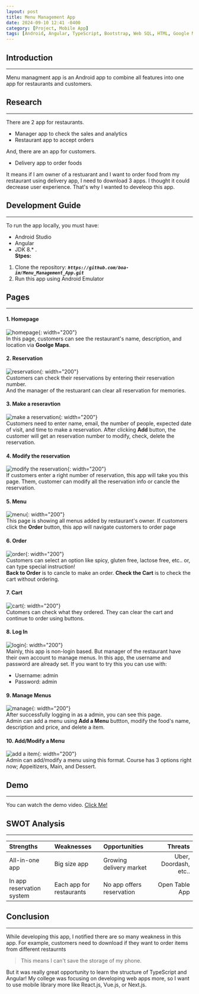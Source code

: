 ```yaml
---
layout: post
title: Menu Management App
date: 2024-09-10 12:41 -0400
category: [Project, Mobile App]
tags: [Android, Angular, TypeScript, Bootstrap, Web SQL, HTML, Google Map API]
---
```


## Introduction
---
Menu managment app is an Android app to combine all features into one app for restaurants and customers.

## Research
---
There are 2 app for restaurants.
- Manager app to check the sales and analytics
- Restaurant app to accept orders

And, there are an app for customers.
- Delivery app to order foods

It means if I am owner of a restuarant and I want to order food from my restaurant using delivery app, I need to download 3 apps. I thought it could decrease user experience. That's why I wanted to develeop this app.

## Development Guide
---
To run the app locally, you must have:
- Android Studio
- Angular
- JDK 8.* .  
**Stpes:**
1. Clone the repository:
**_`https://github.com/boa-im/Menu_Management_App.git`_**
2. Run this app using Android Emulator 

## Pages
---
#### 1. Homepage
![homepage](https://raw.githubusercontent.com/boa-im/Menu_Management_App/master/img/1.png){: width="200"}   
In this page, customers can see the restaurant's name, description, and location via **Goolge Maps**.

#### 2. Reservation
![reservation](https://raw.githubusercontent.com/boa-im/Menu_Management_App/master/img/2.png){: width="200"}   
Customers can check their reservations by entering their reservation number.   
And the manager of the restuarant can clear all reservation for memories.

#### 3. Make a reseravtion
![make a reservation](https://raw.githubusercontent.com/boa-im/Menu_Management_App/master/img/3.png){: width="200"}   
Customers need to enter name, email, the number of people, expected date of visit, and time to make a reservation.
After clicking **Add** button, the customer will get an reservation number to modify, check, delete the reservation.

#### 4. Modify the reservation
![modify the reservation](https://raw.githubusercontent.com/boa-im/Menu_Management_App/master/img/4.png){: width="200"}      
If customers enter a right number of reservation, this app will take you this page.
Them, customer can modify all the reservation info or cancle the reservation.

#### 5. Menu
![menu](https://raw.githubusercontent.com/boa-im/Menu_Management_App/master/img/5.png){: width="200"}   
This page is showing all menus added by restaurant's owner.
If customers click the **Order** button, this app will navigate customers to order page

#### 6. Order
![order](https://raw.githubusercontent.com/boa-im/Menu_Management_App/master/img/6.png){: width="200"}   
Customers can select an option like spicy, gluten free, lactose free, etc..
or, can type special instruction!   
**Back to Order** is to cancle to make an order. **Check the Cart** is to check the cart without ordering.

#### 7. Cart
![cart](https://raw.githubusercontent.com/boa-im/Menu_Management_App/master/img/7.png){: width="200"}   
Cutomers can check what they ordered. They can clear the cart and continue to order using buttons.

#### 8. Log In
![login](https://raw.githubusercontent.com/boa-im/Menu_Management_App/master/img/8.png){: width="200"}   
Mainly, this app is non-login based. But manager of the restaurant have their own account to manage menus.
In this app, the username and password are already set.
If you want to try this you can use with:
- Username: admin
- Password: admin

#### 9. Manage Menus
![manage](https://raw.githubusercontent.com/boa-im/Menu_Management_App/master/img/9.png){: width="200"}   
After successfully logging in as a admin, you can see this page.   
Admin can add a menu using **Add a Menu** buttton, modify the food's name, description and price, and delete a item.

#### 10. Add/Modify a Menu
![add a item](https://raw.githubusercontent.com/boa-im/Menu_Management_App/master/img/10.png){: width="200"}   
Admin can add/modify a menu using this format. Course has 3 options right now; Appeitizers, Main, and Dessert.

## Demo
---
You can watch the demo video. [Click Me!](https://drive.google.com/file/d/1PnR5tDLSYYv5vBsd2ymkVH4h51ItoHrp/view?usp=sharing)

## SWOT Analysis
---

| Strengths | Weaknesses | Opportunities | Threats |
| :-------- | :-------- | :--------- | --------: |
| All-in-one app | Big size app | Growing delivery market | Uber, Doordash, etc.. |
| In app reservation system | Each app for restaurants | No app offers reservation | Open Table App |

## Conclusion
---
While developing this app, I notified there are so many weakness in this app.
For example, customers need to download if they want to order items from different restaurnts
> This means I can't save the storage of my phone.   

But it was really great opportunity to learn the structure of TypeScript and Angular!
My college was focusing on developing web apps more, so I want to use mobile library more like React.js, Vue.js, or Next.js.